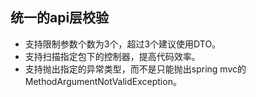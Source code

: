 ## 统一的api层校验

* 支持限制参数个数为3个，超过3个建议使用DTO。
* 支持扫描指定包下的控制器，提高代码效率。
* 支持抛出指定的异常类型，而不是只能抛出spring mvc的MethodArgumentNotValidException。